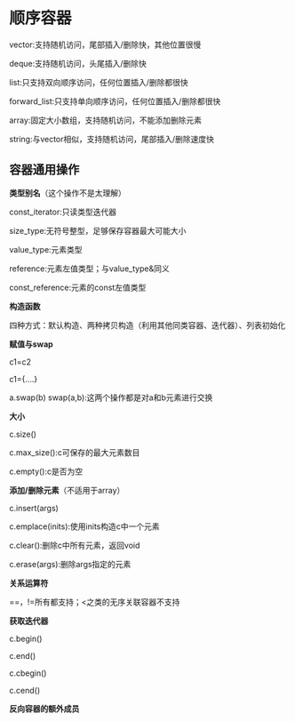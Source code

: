# 顺序容器

vector:支持随机访问，尾部插入/删除快，其他位置很慢

deque:支持随机访问，头尾插入/删除快

list:只支持双向顺序访问，任何位置插入/删除都很快

forward_list:只支持单向顺序访问，任何位置插入/删除都很快

array:固定大小数组，支持随机访问，不能添加删除元素

string:与vector相似，支持随机访问，尾部插入/删除速度快

## 容器通用操作

**类型别名**（这个操作不是太理解）

const_iterator:只读类型迭代器

size_type:无符号整型，足够保存容器最大可能大小

value_type:元素类型

reference:元素左值类型；与value_type&同义

const_reference:元素的const左值类型

**构造函数**

四种方式：默认构造、两种拷贝构造（利用其他同类容器、迭代器）、列表初始化

**赋值与swap**

c1=c2

c1={....}

a.swap(b) swap(a,b):这两个操作都是对a和b元素进行交换

**大小**

c.size()

c.max_size():c可保存的最大元素数目

c.empty():c是否为空

**添加/删除元素**（不适用于array）

c.insert(args)

c.emplace(inits):使用inits构造c中一个元素

c.clear():删除c中所有元素，返回void

c.erase(args):删除args指定的元素

**关系运算符**

==，!=所有都支持；<之类的无序关联容器不支持

**获取迭代器**

c.begin()

c.end()

c.cbegin()

c.cend()

**反向容器的额外成员**